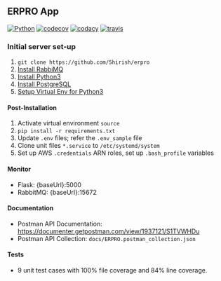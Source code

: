 ## ERPRO App
[![Python](https://img.shields.io/badge/python-3.4_3.5_3.6-blue.svg)]()
[![codecov](https://codecov.io/gh/5hirish/erpro/branch/master/graph/badge.svg)](https://codecov.io/gh/5hirish/erpro)
[![codacy](https://api.codacy.com/project/badge/Grade/a700a69ec99c46d4a5bef0eb6f774d78)](https://www.codacy.com/app/5hirish/erpro?utm_source=github.com&amp;utm_medium=referral&amp;utm_content=5hirish/erpro&amp;utm_campaign=Badge_Grade)
[![travis](https://travis-ci.org/5hirish/erpro.svg?branch=master)](https://travis-ci.org/5hirish/adam_qas)


### Initial server set-up
1.  `git clone https://github.com/5hirish/erpro`
2. [Install RabbiMQ](https://tecadmin.net/install-rabbitmq-server-on-ubuntu/)
3. [Install Python3](https://help.dreamhost.com/hc/en-us/articles/115000702772-Installing-a-custom-version-of-Python-3)
4.  [Install PostgreSQL](https://www.fullstackpython.com/blog/postgresql-python-3-psycopg2-ubuntu-1604.html)
5. [Setup Virtual Env for Python3](https://help.dreamhost.com/hc/en-us/articles/115000695551-Installing-and-using-virtualenv-with-Python-3)

#### Post-Installation

1) Activate virtual environment `source`
2) `pip install -r requirements.txt`
3) Update `.env` files; refer the `.env_sample` file
4) Clone unit files `*.service` to `/etc/systemd/system`
5) Set up AWS `.credentials` ARN roles, set up `.bash_profile` variables

#### Monitor
*   Flask: {baseUrl}:5000
*   RabbitMQ: {baseUrl}:15672

#### Documentation
*   Postman API Documentation: https://documenter.getpostman.com/view/1937121/S1TVWHDu
*   Postman API Collection: `docs/ERPRO.postman_collection.json`

#### Tests
*   9 unit test cases with 100% file coverage and 84% line coverage.